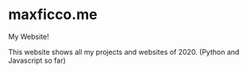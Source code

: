 # maxficco.me
My Website!

This website shows all my projects and websites of 2020.
(Python and Javascript so far)
